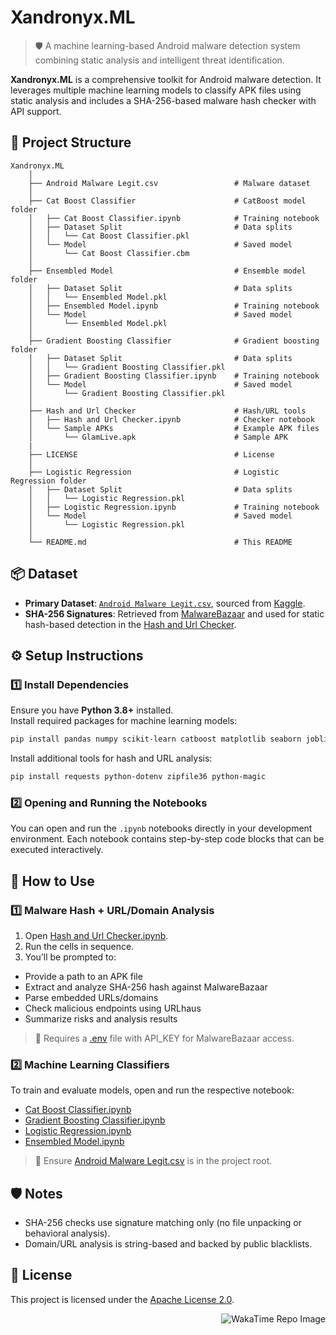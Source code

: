 # Xandronyx.ML

> 🛡️ A machine learning-based Android malware detection system combining static analysis and intelligent threat identification.

**Xandronyx.ML** is a comprehensive toolkit for Android malware detection. It leverages multiple machine learning models to classify APK files using static analysis and includes a SHA-256-based malware hash checker with API support.

## 📁 Project Structure

```
Xandronyx.ML
    │
    ├── Android Malware Legit.csv                 # Malware dataset
    │
    ├── Cat Boost Classifier                      # CatBoost model folder
    │   ├── Cat Boost Classifier.ipynb            # Training notebook
    │   ├── Dataset Split                         # Data splits
    │   │   └── Cat Boost Classifier.pkl
    │   └── Model                                 # Saved model
    │       └── Cat Boost Classifier.cbm
    │
    ├── Ensembled Model                           # Ensemble model folder
    │   ├── Dataset Split                         # Data splits
    │   │   └── Ensembled Model.pkl
    │   ├── Ensembled Model.ipynb                 # Training notebook
    │   └── Model                                 # Saved model
    │       └── Ensembled Model.pkl
    │
    ├── Gradient Boosting Classifier              # Gradient boosting folder
    │   ├── Dataset Split                         # Data splits
    │   │   └── Gradient Boosting Classifier.pkl
    │   ├── Gradient Boosting Classifier.ipynb    # Training notebook
    │   └── Model                                 # Saved model
    │       └── Gradient Boosting Classifier.pkl
    │
    ├── Hash and Url Checker                      # Hash/URL tools
    │   ├── Hash and Url Checker.ipynb            # Checker notebook
    │   └── Sample APKs                           # Example APK files
    │       └── GlamLive.apk                      # Sample APK
    |
    ├── LICENSE                                   # License
    │
    ├── Logistic Regression                       # Logistic Regression folder
    │   ├── Dataset Split                         # Data splits
    │   │   └── Logistic Regression.pkl
    │   ├── Logistic Regression.ipynb             # Training notebook
    │   └── Model                                 # Saved model
    │       └── Logistic Regression.pkl
    │
    └── README.md                                 # This README
```

## 📦 Dataset

- **Primary Dataset**: [`Android Malware Legit.csv`](Android%20Malware%20Legit.csv), sourced from [Kaggle](https://www.kaggle.com/code/mohit55/android-malware-detection-99-24/input).
- **SHA-256 Signatures**: Retrieved from [MalwareBazaar](https://bazaar.abuse.ch/browse/tag/apk/) and used for static hash-based detection in the [Hash and Url Checker](/Hash%20and%20Url%20Checker/).


## ⚙️ Setup Instructions

### 1️⃣ Install Dependencies

Ensure you have **Python 3.8+** installed.  
Install required packages for machine learning models:
```bash
pip install pandas numpy scikit-learn catboost matplotlib seaborn joblib
```

Install additional tools for hash and URL analysis:
```bash
pip install requests python-dotenv zipfile36 python-magic
```

### 2️⃣ Opening and Running the Notebooks

You can open and run the `.ipynb` notebooks directly in your development environment. Each notebook contains step-by-step code blocks that can be executed interactively.

## 🚀 How to Use

### 1️⃣ Malware Hash + URL/Domain Analysis

1. Open [Hash and Url Checker.ipynb](./Hash%20and%20Url%20Checker/Hash%20and%20Url%20Checker.ipynb).
2. Run the cells in sequence.
3. You’ll be prompted to:
- Provide a path to an APK file
- Extract and analyze SHA-256 hash against MalwareBazaar
- Parse embedded URLs/domains
- Check malicious endpoints using URLhaus
- Summarize risks and analysis results  
> 🔐 Requires a [.env](.env) file with API_KEY for MalwareBazaar access.

### 2️⃣ **Machine Learning Classifiers**

To train and evaluate models, open and run the respective notebook:
  - [Cat Boost Classifier.ipynb](./Cat%20Boost%20Classifier/Cat%20Boost%20Classifier.ipynb)
  - [Gradient Boosting Classifier.ipynb](./Gradient%20Boosting%20Classifier/Gradient%20Boosting%20Classifier.ipynb)
  - [Logistic Regression.ipynb](./Logistic%20Regression/Logistic%20Regression.ipynb)
  - [Ensembled Model.ipynb](./Ensembled%20Model/Ensembled%20Model.ipynb)

> 📌 Ensure [Android Malware Legit.csv](Android%20Malware%20Legit.csv) is in the project root.

## 🛡️ Notes

- SHA-256 checks use signature matching only (no file unpacking or behavioral analysis).
- Domain/URL analysis is string-based and backed by public blacklists.

## 📄 License

This project is licensed under the [Apache License 2.0](LICENSE).

<p align="right">
  <img src="https://wakatime.com/badge/user/f5bf5341-405c-480f-bd76-40a5c1a8ada9/project/eae08386-4c29-45cd-97fb-5f53c12b1198.svg" alt="WakaTime Repo Image" />
</p>